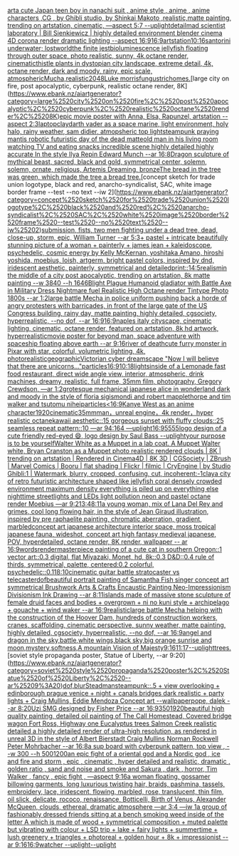 [art](https://www.ebank.nz/aiartgenerator?category=art)[a cute Japan  teen boy in nanachi suit , anime style , anime , anime characters ,CG , by Ghibli studio, by Shinkai Makoto ,realistic,matte painting, trending on artstation, cinematic, —aspect 5:7 --uplight](https://www.ebank.nz/aiartgenerator?category=a%2520cute%2520Japan%2520%2520teen%2520boy%2520in%2520nanachi%2520suit%2520%2C%2520anime%2520style%2520%2C%2520anime%2520%2C%2520anime%2520characters%2520%2CCG%2520%2C%2520by%2520Ghibli%2520studio%2C%2520by%2520Shinkai%2520Makoto%2520%2Crealistic%2Cmatte%2520painting%2C%2520trending%2520on%2520artstation%2C%2520cinematic%2C%2520%E2%80%94aspect%25205%3A7%2520--uplight)[detail](https://www.ebank.nz/aiartgenerator?category=detail)[mad scientist laboratory | Bill Sienkiewicz | highly detailed environment blender cinema 4D corona render dramatic lighting --aspect 16:9](https://www.ebank.nz/aiartgenerator?category=mad%2520scientist%2520laboratory%2520%7C%2520Bill%2520Sienkiewicz%2520%7C%2520highly%2520detailed%2520environment%2520blender%2520cinema%25204D%2520corona%2520render%2520dramatic%2520lighting%2520--aspect%252016%3A9)[16:9](https://www.ebank.nz/aiartgenerator?category=16%3A9)[artstation](https://www.ebank.nz/aiartgenerator?category=artstation)[10:16](https://www.ebank.nz/aiartgenerator?category=10%3A16)[santorini underwater; lostworld](https://www.ebank.nz/aiartgenerator?category=santorini%2520underwater%3B%2520lostworld)[the finite jest](https://www.ebank.nz/aiartgenerator?category=the%2520finite%2520jest)[bioluminescence jellyfish floating through outer space, photo realistic, sunny, 4k,octane render, cinematic](https://www.ebank.nz/aiartgenerator?category=bioluminescence%2520jellyfish%2520floating%2520through%2520outer%2520space%2C%2520photo%2520realistic%2C%2520sunny%2C%25204k%2Coctane%2520render%2C%2520cinematic)[thistle plants in dystopian city landscape, extreme detail, 4k, octane render, dark and moody, rainy, epic scale, atmospheric](https://www.ebank.nz/aiartgenerator?category=thistle%2520plants%2520in%2520dystopian%2520city%2520landscape%2C%2520extreme%2520detail%2C%25204k%2C%2520octane%2520render%2C%2520dark%2520and%2520moody%2C%2520rainy%2C%2520epic%2520scale%2C%2520atmospheric)[Mucha,](https://www.ebank.nz/aiartgenerator?category=Mucha%2C)[realistic](https://www.ebank.nz/aiartgenerator?category=realistic)[2048](https://www.ebank.nz/aiartgenerator?category=2048)[Luke morris](https://www.ebank.nz/aiartgenerator?category=Luke%2520morris)[fungus](https://www.ebank.nz/aiartgenerator?category=fungus)[trichomes.](https://www.ebank.nz/aiartgenerator?category=trichomes.)[large city on fire, post apocalyptic, cyberpunk, realistic octane render, 8K](https://www.ebank.nz/aiartgenerator?category=large%2520city%2520on%2520fire%2C%2520post%2520apocalyptic%2C%2520cyberpunk%2C%2520realistic%2520octane%2520render%2C%25208K)[epic movie poster with Anna, Elsa, Rapunzel, artstation --aspect 2:3](https://www.ebank.nz/aiartgenerator?category=epic%2520movie%2520poster%2520with%2520Anna%2C%2520Elsa%2C%2520Rapunzel%2C%2520artstation%2520--aspect%25202%3A3)[laptop](https://www.ebank.nz/aiartgenerator?category=laptop)[clay](https://www.ebank.nz/aiartgenerator?category=clay)[darth vader as a space marine, light environment, holy halo, rainy weather, sam didier, atmopsheric top light](https://www.ebank.nz/aiartgenerator?category=darth%2520vader%2520as%2520a%2520space%2520marine%2C%2520light%2520environment%2C%2520holy%2520halo%2C%2520rainy%2520weather%2C%2520sam%2520didier%2C%2520atmopsheric%2520top%2520light)[steampunk praying mantis robotic futuristic day of the dead matte](https://www.ebank.nz/aiartgenerator?category=steampunk%2520praying%2520mantis%2520robotic%2520futuristic%2520day%2520of%2520the%2520dead%2520matte)[old man in his living room watching TV and eating snacks incredible scene highly detailed highly accurate In the style Ilya Repin Edward Munch --ar 16:8](https://www.ebank.nz/aiartgenerator?category=old%2520man%2520in%2520his%2520living%2520room%2520watching%2520TV%2520and%2520eating%2520snacks%2520incredible%2520scene%2520highly%2520detailed%2520highly%2520accurate%2520In%2520the%2520style%2520Ilya%2520Repin%2520Edward%2520Munch%2520--ar%252016%3A8)[Dragon sculpture of mythical beast, sacred, black and gold, symmetrical center, solemn, solemn, ornate, religious, Artemis Dreaming, bronze](https://www.ebank.nz/aiartgenerator?category=Dragon%2520sculpture%2520of%2520mythical%2520beast%2C%2520sacred%2C%2520black%2520and%2520gold%2C%2520symmetrical%2520center%2C%2520solemn%2C%2520solemn%2C%2520ornate%2C%2520religious%2C%2520Artemis%2520Dreaming%2C%2520bronze)[The bread in the tree was green, which made the tree a bread tree.](https://www.ebank.nz/aiartgenerator?category=The%2520bread%2520in%2520the%2520tree%2520was%2520green%2C%2520which%2520made%2520the%2520tree%2520a%2520bread%2520tree.)[concept sketch for trade union logotype, black and red, anarcho-syndicalist, SAC, white image border frame --test --no text --iw 2](https://www.ebank.nz/aiartgenerator?category=concept%2520sketch%2520for%2520trade%2520union%2520logotype%2C%2520black%2520and%2520red%2C%2520anarcho-syndicalist%2C%2520SAC%2C%2520white%2520image%2520border%2520frame%2520--test%2520--no%2520text%2520--iw%25202)[submission, fists,  two men fighting under a dead tree, dead, close-up, storm, epic, William Turner --ar 5:3](https://www.ebank.nz/aiartgenerator?category=submission%2C%2520fists%2C%2520%2520two%2520men%2520fighting%2520under%2520a%2520dead%2520tree%2C%2520dead%2C%2520close-up%2C%2520storm%2C%2520epic%2C%2520William%2520Turner%2520--ar%25205%3A3)[+ pastel +  intricate beautifully stunning picture of a woman + painterly + james jean + kaleidoscope, psychedelic, cosmic energy by Kelly McKernan, yoshitaka Amano, hiroshi yoshida, moebius, loish, artgerm, bright pastel colors, inspired by dnd, iridescent aesthetic, painterly, symmetrical and detailed](https://www.ebank.nz/aiartgenerator?category=%2B%2520pastel%2520%2B%2520%2520intricate%2520beautifully%2520stunning%2520picture%2520of%2520a%2520woman%2520%2B%2520painterly%2520%2B%2520james%2520jean%2520%2B%2520kaleidoscope%2C%2520psychedelic%2C%2520cosmic%2520energy%2520by%2520Kelly%2520McKernan%2C%2520yoshitaka%2520Amano%2C%2520hiroshi%2520yoshida%2C%2520moebius%2C%2520loish%2C%2520artgerm%2C%2520bright%2520pastel%2520colors%2C%2520inspired%2520by%2520dnd%2C%2520iridescent%2520aesthetic%2C%2520painterly%2C%2520symmetrical%2520and%2520detailed)[print::1](https://www.ebank.nz/aiartgenerator?category=print%3A%3A1)[4:5](https://www.ebank.nz/aiartgenerator?category=4%3A5)[realism](https://www.ebank.nz/aiartgenerator?category=realism)[in the middle of a city post apocalyptic, trending on artstation, 8k matte painting --w 3840 --h 1646](https://www.ebank.nz/aiartgenerator?category=in%2520the%2520middle%2520of%2520a%2520city%2520post%2520apocalyptic%2C%2520trending%2520on%2520artstation%2C%25208k%2520matte%2520painting%2520--w%25203840%2520--h%25201646)[Blight Plague Humanoid gladiator with Battle Axe in Military Dress Nightmare fuel Realistic High Octane render Tintype Photo 1800s  --ar 1:2](https://www.ebank.nz/aiartgenerator?category=Blight%2520Plague%2520Humanoid%2520gladiator%2520with%2520Battle%2520Axe%2520in%2520Military%2520Dress%2520Nightmare%2520fuel%2520Realistic%2520High%2520Octane%2520render%2520Tintype%2520Photo%25201800s%2520%2520--ar%25201%3A2)[large battle Mecha in police uniform pushing back a horde of angry protesters with barricades, in front of the large gate of the US Congress building, rainy day, matte painting, highly detailed, cgsociety, hyperrealistic, --no dof, --ar 16:9](https://www.ebank.nz/aiartgenerator?category=large%2520battle%2520Mecha%2520in%2520police%2520uniform%2520pushing%2520back%2520a%2520horde%2520of%2520angry%2520protesters%2520with%2520barricades%2C%2520in%2520front%2520of%2520the%2520large%2520gate%2520of%2520the%2520US%2520Congress%2520building%2C%2520rainy%2520day%2C%2520matte%2520painting%2C%2520highly%2520detailed%2C%2520cgsociety%2C%2520hyperrealistic%2C%2520--no%2520dof%2C%2520--ar%252016%3A9)[16:9](https://www.ebank.nz/aiartgenerator?category=16%3A9)[naples italy cityscape, cinematic lighting, cinematic, octane render, featured on artstation, 8k hd artwork, hyperrealistic](https://www.ebank.nz/aiartgenerator?category=naples%2520italy%2520cityscape%2C%2520cinematic%2520lighting%2C%2520cinematic%2C%2520octane%2520render%2C%2520featured%2520on%2520artstation%2C%25208k%2520hd%2520artwork%2C%2520hyperrealistic)[movie poster for beyond man, space adventure with spaceship floating above earth --ar 9:16](https://www.ebank.nz/aiartgenerator?category=movie%2520poster%2520for%2520beyond%2520man%2C%2520space%2520adventure%2520with%2520spaceship%2520floating%2520above%2520earth%2520--ar%25209%3A16)[river of death](https://www.ebank.nz/aiartgenerator?category=river%2520of%2520death)[cute furry monster in Pixar with star, colorful, volumetric lighting, 4k, photorealistic](https://www.ebank.nz/aiartgenerator?category=cute%2520furry%2520monster%2520in%2520Pixar%2520with%2520star%2C%2520colorful%2C%2520volumetric%2520lighting%2C%25204k%2C%2520photorealistic)[geographic](https://www.ebank.nz/aiartgenerator?category=geographic)[Victorian cyber dreamscape "Now I will believe that there are unicorns..."](https://www.ebank.nz/aiartgenerator?category=Victorian%2520cyber%2520dreamscape%2520%22Now%2520I%2520will%2520believe%2520that%2520there%2520are%2520unicorns...%22)[particles](https://www.ebank.nz/aiartgenerator?category=particles)[16:9](https://www.ebank.nz/aiartgenerator?category=16%3A9)[10:18](https://www.ebank.nz/aiartgenerator?category=10%3A18)[lights](https://www.ebank.nz/aiartgenerator?category=lights)[inside of a Lemonade fast food restaurant, direct wide angle view, interior, atmospheric, drink machines, dreamy, realistic, full frame, 35mm film, photography, Gregory Crewdson, —ar 1:2](https://www.ebank.nz/aiartgenerator?category=inside%2520of%2520a%2520Lemonade%2520fast%2520food%2520restaurant%2C%2520direct%2520wide%2520angle%2520view%2C%2520interior%2C%2520atmospheric%2C%2520drink%2520machines%2C%2520dreamy%2C%2520realistic%2C%2520full%2520frame%2C%252035mm%2520film%2C%2520photography%2C%2520Gregory%2520Crewdson%2C%2520%E2%80%94ar%25201%3A2)[grotesque mechanical japanese alice in wonderland dark and moody in the style of floria sigismondi and robert mapplethorpe and tim walker and tsutomu nihei](https://www.ebank.nz/aiartgenerator?category=grotesque%2520mechanical%2520japanese%2520alice%2520in%2520wonderland%2520dark%2520and%2520moody%2520in%2520the%2520style%2520of%2520floria%2520sigismondi%2520and%2520robert%2520mapplethorpe%2520and%2520tim%2520walker%2520and%2520tsutomu%2520nihei)[particles](https://www.ebank.nz/aiartgenerator?category=particles)[<16:9](https://www.ebank.nz/aiartgenerator?category=%3C16%3A9)[Kanye West as an anime character](https://www.ebank.nz/aiartgenerator?category=Kanye%2520West%2520as%2520an%2520anime%2520character)[1920](https://www.ebank.nz/aiartgenerator?category=1920)[cinematic](https://www.ebank.nz/aiartgenerator?category=cinematic)[35mm](https://www.ebank.nz/aiartgenerator?category=35mm)[man，unreal engine，4k render，hyper realistic octane](https://www.ebank.nz/aiartgenerator?category=man%EF%BC%8Cunreal%2520engine%EF%BC%8C4k%2520render%EF%BC%8Chyper%2520realistic%2520octane)[kawaii aesthetic::15 gorgeous sunset with fluffy clouds::25 seamless repeat pattern::10  —ar 94:164 —uplight](https://www.ebank.nz/aiartgenerator?category=kawaii%2520aesthetic%3A%3A15%2520gorgeous%2520sunset%2520with%2520fluffy%2520clouds%3A%3A25%2520seamless%2520repeat%2520pattern%3A%3A10%2520%2520%E2%80%94ar%252094%3A164%2520%E2%80%94uplight)[16:9](https://www.ebank.nz/aiartgenerator?category=16%3A9)[5555](https://www.ebank.nz/aiartgenerator?category=5555)[logo design of a cute friendly red-eyed 😄, logo design by Saul Bass --uplight](https://www.ebank.nz/aiartgenerator?category=logo%2520design%2520of%2520a%2520cute%2520friendly%2520red-eyed%2520%F0%9F%98%84%2C%2520logo%2520design%2520by%2520Saul%2520Bass%2520--uplight)[your purpose is to be yourself](https://www.ebank.nz/aiartgenerator?category=your%2520purpose%2520is%2520to%2520be%2520yourself)[Walter White as a Muppet in a lab coat. A Muppet Walter white, Bryan Cranston as a Muppet photo realistic rendered clouds | 8K | trending on artstation | Rendered in Cinema4D | 8K 3D | CGSociety | ZBrush | Marvel Comics | Booru | flat shading | Flickr | filmic | CryEngine | by Studio Ghibli:1 | Watermark, blurry, cropped, confusing, cut, incoherent:-1](https://www.ebank.nz/aiartgenerator?category=Walter%2520White%2520as%2520a%2520Muppet%2520in%2520a%2520lab%2520coat.%2520A%2520Muppet%2520Walter%2520white%2C%2520Bryan%2520Cranston%2520as%2520a%2520Muppet%2520photo%2520realistic%2520rendered%2520clouds%2520%7C%25208K%2520%7C%2520trending%2520on%2520artstation%2520%7C%2520Rendered%2520in%2520Cinema4D%2520%7C%25208K%25203D%2520%7C%2520CGSociety%2520%7C%2520ZBrush%2520%7C%2520Marvel%2520Comics%2520%7C%2520Booru%2520%7C%2520flat%2520shading%2520%7C%2520Flickr%2520%7C%2520filmic%2520%7C%2520CryEngine%2520%7C%2520by%2520Studio%2520Ghibli%3A1%2520%7C%2520Watermark%2C%2520blurry%2C%2520cropped%2C%2520confusing%2C%2520cut%2C%2520incoherent%3A-1)[clay](https://www.ebank.nz/aiartgenerator?category=clay)[a city of retro futuristic architecture shaped like jellyfish coral densely crowded environment maximum density everything is piled up on everything else nighttime streetlights and LEDs  light pollution neon and pastel octane render Moebius —ar 9:21](https://www.ebank.nz/aiartgenerator?category=a%2520city%2520of%2520retro%2520futuristic%2520architecture%2520shaped%2520like%2520jellyfish%2520coral%2520densely%2520crowded%2520environment%2520maximum%2520density%2520everything%2520is%2520piled%2520up%2520on%2520everything%2520else%2520nighttime%2520streetlights%2520and%2520LEDs%2520%2520light%2520pollution%2520neon%2520and%2520pastel%2520octane%2520render%2520Moebius%2520%E2%80%94ar%25209%3A21)[3:4](https://www.ebank.nz/aiartgenerator?category=3%3A4)[8:11](https://www.ebank.nz/aiartgenerator?category=8%3A11)[a young woman, mix of Lana Del Rey and grimes, cool long flowing hair, in the style of Jean Giraud illustration, inspired by pre raphaelite painting, chromatic aberration, gradient, marbled](https://www.ebank.nz/aiartgenerator?category=a%2520young%2520woman%2C%2520mix%2520of%2520Lana%2520Del%2520Rey%2520and%2520grimes%2C%2520cool%2520long%2520flowing%2520hair%2C%2520in%2520the%2520style%2520of%2520Jean%2520Giraud%2520illustration%2C%2520inspired%2520by%2520pre%2520raphaelite%2520painting%2C%2520chromatic%2520aberration%2C%2520gradient%2C%2520marbled)[concept art japanese architecture interior space, moss tropical japanese fauna, wideshot, concept art high fantasy medieval japanese, POV, hyperdetailed, octane render, 8K render, wallpaper -- ar 16:9](https://www.ebank.nz/aiartgenerator?category=concept%2520art%2520japanese%2520architecture%2520interior%2520space%2C%2520moss%2520tropical%2520japanese%2520fauna%2C%2520wideshot%2C%2520concept%2520art%2520high%2520fantasy%2520medieval%2520japanese%2C%2520POV%2C%2520hyperdetailed%2C%2520octane%2520render%2C%25208K%2520render%2C%2520wallpaper%2520--%2520ar%252016%3A9)[words](https://www.ebank.nz/aiartgenerator?category=words)[render](https://www.ebank.nz/aiartgenerator?category=render)[masterpiece painting of a cute cat in southern Oregon::1 vector art::0.3 digital, flat Miyazaki, Monet, hd, 8k::0.3 D&D::0.4 rule of thirds, symmetrical, palette, centered:0.2 colorful, psychedelic::0.1](https://www.ebank.nz/aiartgenerator?category=masterpiece%2520painting%2520of%2520a%2520cute%2520cat%2520in%2520southern%2520Oregon%3A%3A1%2520vector%2520art%3A%3A0.3%2520digital%2C%2520flat%2520Miyazaki%2C%2520Monet%2C%2520hd%2C%25208k%3A%3A0.3%2520D%26D%3A%3A0.4%2520rule%2520of%2520thirds%2C%2520symmetrical%2C%2520palette%2C%2520centered%3A0.2%2520colorful%2C%2520psychedelic%3A%3A0.1)[18:10](https://www.ebank.nz/aiartgenerator?category=18%3A10)[cinematic guitar battle stratocaster vs telecaster](https://www.ebank.nz/aiartgenerator?category=cinematic%2520guitar%2520battle%2520stratocaster%2520vs%2520telecaster)[dof](https://www.ebank.nz/aiartgenerator?category=dof)[beautiful portrait painting of Samantha Fish singer concept art symmetrical Brushwork Arts & Crafts Encaustic Painting Neo-Impressionism Divisionism Ink Drawing --ar 8:11](https://www.ebank.nz/aiartgenerator?category=beautiful%2520portrait%2520painting%2520of%2520Samantha%2520Fish%2520singer%2520concept%2520art%2520symmetrical%2520Brushwork%2520Arts%2520%26%2520Crafts%2520Encaustic%2520Painting%2520Neo-Impressionism%2520Divisionism%2520Ink%2520Drawing%2520--ar%25208%3A11)[islands made of massive stone sculpture of female druid faces and bodies + overgrown + ni no kuni style + archipelago + gouache + wind waker --ar 16:9](https://www.ebank.nz/aiartgenerator?category=islands%2520made%2520of%2520massive%2520stone%2520sculpture%2520of%2520female%2520druid%2520faces%2520and%2520bodies%2520%2B%2520overgrown%2520%2B%2520ni%2520no%2520kuni%2520style%2520%2B%2520archipelago%2520%2B%2520gouache%2520%2B%2520wind%2520waker%2520--ar%252016%3A9)[realistic](https://www.ebank.nz/aiartgenerator?category=realistic)[large battle Mecha helping with the construction of the Hoover Dam, hundreds of construction workers, cranes, scaffolding, cinematic perspective, sunny weather, matte painting, highly detailed, cgsociety, hyperrealistic, --no dof, --ar 16:9](https://www.ebank.nz/aiartgenerator?category=large%2520battle%2520Mecha%2520helping%2520with%2520the%2520construction%2520of%2520the%2520Hoover%2520Dam%2C%2520hundreds%2520of%2520construction%2520workers%2C%2520cranes%2C%2520scaffolding%2C%2520cinematic%2520perspective%2C%2520sunny%2520weather%2C%2520matte%2520painting%2C%2520highly%2520detailed%2C%2520cgsociety%2C%2520hyperrealistic%2C%2520--no%2520dof%2C%2520--ar%252016%3A9)[angel and dragon in the sky,battle,white wings,black sky,big orange sunrise and moon,mystery,softness,A mountain Vision of Majesty](https://www.ebank.nz/aiartgenerator?category=angel%2520and%2520dragon%2520in%2520the%2520sky%2Cbattle%2Cwhite%2520wings%2Cblack%2520sky%2Cbig%2520orange%2520sunrise%2520and%2520moon%2Cmystery%2Csoftness%2CA%2520mountain%2520Vision%2520of%2520Majesty)[9:16](https://www.ebank.nz/aiartgenerator?category=9%3A16)[](https://www.ebank.nz/aiartgenerator?category=)[11:17](https://www.ebank.nz/aiartgenerator?category=11%3A17)[--uplight](https://www.ebank.nz/aiartgenerator?category=--uplight)[trees.](https://www.ebank.nz/aiartgenerator?category=trees.)[soviet style propaganda poster, Statue of Liberty, --ar 9:20](https://www.ebank.nz/aiartgenerator?category=soviet%2520style%2520propaganda%2520poster%2C%2520Statue%2520of%2520Liberty%2C%2520--ar%25209%3A20)[dof,blur](https://www.ebank.nz/aiartgenerator?category=dof%2Cblur)[Steadman](https://www.ebank.nz/aiartgenerator?category=Steadman)[steampunk::.5 + view overlooking + edinborough prague venice + night + canals bridges dark realistic + party lights + Craig Mullins, Eddie Mendoza Concept art --wallpaper](https://www.ebank.nz/aiartgenerator?category=steampunk%3A%3A.5%2520%2B%2520view%2520overlooking%2520%2B%2520edinborough%2520prague%2520venice%2520%2B%2520night%2520%2B%2520canals%2520bridges%2520dark%2520realistic%2520%2B%2520party%2520lights%2520%2B%2520Craig%2520Mullins%2C%2520Eddie%2520Mendoza%2520Concept%2520art%2520--wallpaper)[pope, dalek --ar 8:20](https://www.ebank.nz/aiartgenerator?category=pope%2C%2520dalek%2520--ar%25208%3A20)[Uzi SMG designed by Fisher Price --ar 16:9](https://www.ebank.nz/aiartgenerator?category=Uzi%2520SMG%2520designed%2520by%2520Fisher%2520Price%2520--ar%252016%3A9)[350](https://www.ebank.nz/aiartgenerator?category=350)[1920](https://www.ebank.nz/aiartgenerator?category=1920)[beautiful high quality painting, detailed oil painting of The Call Homestead, Covered bridge wagon Fort Ross, Highway one Eucalyptus trees  Salmon Creek realistic detailed a highly detailed render of ultra-high resolution, as rendered in unreal 3D in the style of Albert Bierstadt Craig Mullins Norman Rockwell Peter Mohrbacher --ar 16:8](https://www.ebank.nz/aiartgenerator?category=beautiful%2520high%2520quality%2520painting%2C%2520detailed%2520oil%2520painting%2520of%2520The%2520Call%2520Homestead%2C%2520Covered%2520bridge%2520wagon%2520Fort%2520Ross%2C%2520Highway%2520one%2520Eucalyptus%2520trees%2520%2520Salmon%2520Creek%2520realistic%2520detailed%2520a%2520highly%2520detailed%2520render%2520of%2520ultra-high%2520resolution%2C%2520as%2520rendered%2520in%2520unreal%25203D%2520in%2520the%2520style%2520of%2520Albert%2520Bierstadt%2520Craig%2520Mullins%2520Norman%2520Rockwell%2520Peter%2520Mohrbacher%2520--ar%252016%3A8)[a sup board with cyberpunk pattern, top view , --w 300 --h 500](https://www.ebank.nz/aiartgenerator?category=a%2520sup%2520board%2520with%2520cyberpunk%2520pattern%2C%2520top%2520view%2520%2C%2520--w%2520300%2520--h%2520500)[1200](https://www.ebank.nz/aiartgenerator?category=1200)[an epic fight of a oriental god and a Nordic god , ice and fire and storm , epic , cinematic , hyper detailed and realistic, dramatic , golden ratio , sand and noise and smoke and Sakura , dark , horror, Tim Walker , fancy , epic fight , —aspect 9:16](https://www.ebank.nz/aiartgenerator?category=an%2520epic%2520fight%2520of%2520a%2520oriental%2520god%2520and%2520a%2520Nordic%2520god%2520%2C%2520ice%2520and%2520fire%2520and%2520storm%2520%2C%2520epic%2520%2C%2520cinematic%2520%2C%2520hyper%2520detailed%2520and%2520realistic%2C%2520dramatic%2520%2C%2520golden%2520ratio%2520%2C%2520sand%2520and%2520noise%2520and%2520smoke%2520and%2520Sakura%2520%2C%2520dark%2520%2C%2520horror%2C%2520Tim%2520Walker%2520%2C%2520fancy%2520%2C%2520epic%2520fight%2520%2C%2520%E2%80%94aspect%25209%3A16)[a woman floating, gossamer billowing garments, long luxurious twisting hair, braids, pashmina, tassels, embroidery, lace, iridescent, flowing, marbled, rose, translucent, thin film, oil slick, delicate, rococo, renaissance, Botticelli, Birth of Venus, Alexander McQueen, clouds, ethereal, dramatic atmosphere —ar 3:4 —iw 1](https://www.ebank.nz/aiartgenerator?category=a%2520woman%2520floating%2C%2520gossamer%2520billowing%2520garments%2C%2520long%2520luxurious%2520twisting%2520hair%2C%2520braids%2C%2520pashmina%2C%2520tassels%2C%2520embroidery%2C%2520lace%2C%2520iridescent%2C%2520flowing%2C%2520marbled%2C%2520rose%2C%2520translucent%2C%2520thin%2520film%2C%2520oil%2520slick%2C%2520delicate%2C%2520rococo%2C%2520renaissance%2C%2520Botticelli%2C%2520Birth%2520of%2520Venus%2C%2520Alexander%2520McQueen%2C%2520clouds%2C%2520ethereal%2C%2520dramatic%2520atmosphere%2520%E2%80%94ar%25203%3A4%2520%E2%80%94iw%25201)[a group of fashionably dressed friends sitting at a bench smoking weed inside of the letter A which is made of wood  + symmetrical composition + muted palette but vibrating with colour + LSD trip + lake + fairy lights + summertime + lush greenery + triangles + photoreal + golden hour + 8k + impressionist --ar 9:16](https://www.ebank.nz/aiartgenerator?category=a%2520group%2520of%2520fashionably%2520dressed%2520friends%2520sitting%2520at%2520a%2520bench%2520smoking%2520weed%2520inside%2520of%2520the%2520letter%2520A%2520which%2520is%2520made%2520of%2520wood%2520%2520%2B%2520symmetrical%2520composition%2520%2B%2520muted%2520palette%2520but%2520vibrating%2520with%2520colour%2520%2B%2520LSD%2520trip%2520%2B%2520lake%2520%2B%2520fairy%2520lights%2520%2B%2520summertime%2520%2B%2520lush%2520greenery%2520%2B%2520triangles%2520%2B%2520photoreal%2520%2B%2520golden%2520hour%2520%2B%25208k%2520%2B%2520impressionist%2520--ar%25209%3A16)[16:9](https://www.ebank.nz/aiartgenerator?category=16%3A9)[watcher --uplight](https://www.ebank.nz/aiartgenerator?category=watcher%2520--uplight)[--uplight](https://www.ebank.nz/aiartgenerator?category=--uplight)